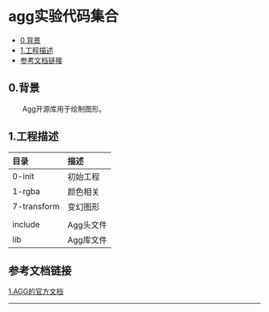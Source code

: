 agg实验代码集合
===============

<!-- vim-markdown-toc GFM -->

* [0.背景](#0背景)
* [1.工程描述](#1工程描述)
* [参考文档链接](#参考文档链接)

<!-- vim-markdown-toc -->

## 0.背景
&emsp;&emsp;Agg开源库用于绘制图形。

## 1.工程描述
| 目录   	| 描述          |
|:------ 	| :------       |
| 0-init 	| 初始工程	|
| 1-rgba 	| 颜色相关	|
| 7-transform 	| 变幻图形      |
|  		| 	        |
| include 	| Agg头文件	|
| lib     	| Agg库文件	|

## 参考文档链接
[1.AGG的官方文档][1]

* * *
<!-- 本语句属于注解，这是一条分割线 -->
[1]: https://web.archive.org/web/20180826165143/http://antigrain.com/doc/index.html
